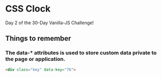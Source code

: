 # CSS Clock
Day 2 of the 30-Day Vanilla-JS Challenge!

## Things to remember
### The data-* attributes is used to store custom data private to the page or application.
```html
<div class="key" data-key="76">
```

